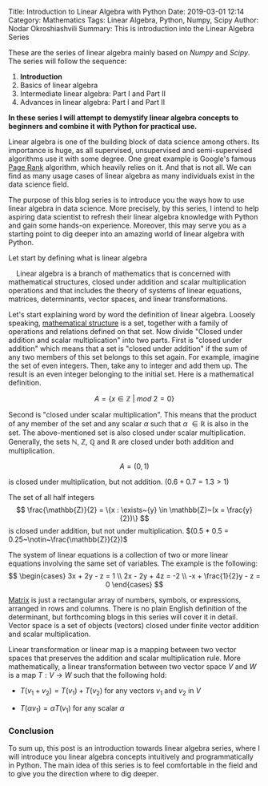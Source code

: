 Title: Introduction to Linear Algebra with Python
Date: 2019-03-01 12:14
Category: Mathematics
Tags: Linear Algebra, Python, Numpy, Scipy
Author: Nodar Okroshiashvili
Summary: This is introduction into the Linear Algebra Series



These are the series of linear algebra mainly based on *Numpy* and *Scipy*. 
The series will follow the sequence:


1. **Introduction**
2. Basics of linear algebra
3. Intermediate linear algebra: Part I and Part II
4. Advances in linear algebra: Part I and Part II


**In these series I will attempt to demystify linear algebra concepts to beginners 
and combine it with Python for practical use.**


Linear algebra is one of the building block of data science among others. Its importance is huge, 
as all supervised, unsupervised and semi-supervised algorithms use it with some degree. 
One great example is Google's famous [Page Rank](https://en.wikipedia.org/wiki/PageRank) algorithm, 
which heavily relies on it. And that is not all. We can find as many usage cases of linear 
algebra as many individuals exist in the data science field.

The purpose of this blog series is to introduce you the ways how to use linear algebra 
in data science. More precisely, by this series, I intend to help aspiring data scientist to 
refresh their linear algebra knowledge with Python and gain some hands-on experience. 
Moreover, this may serve you as a starting point to dig deeper into an amazing world of linear 
algebra with Python.


Let start by defining what is linear algebra

> <div class="alert alert-block alert-info">
&nbsp;&nbsp;&nbsp;&nbsp;Linear algebra is a branch of mathematics that is concerned 
with mathematical structures, closed under addition and scalar multiplication operations 
and that includes the theory of systems of linear equations, matrices, determinants, 
vector spaces, and linear transformations.
</div>


Let's start explaining word by word the definition of linear algebra. 
Loosely speaking, [mathematical structure](https://en.wikipedia.org/wiki/Mathematical_structure) 
is a set, together with a family of operations and relations defined on that set. 
Now divide "Closed under addition and scalar multiplication" into two parts. 
First is "closed under addition" which means that a set is "closed under addition" if the sum 
of any two members of this set belongs to this set again. For example, imagine the set of 
even integers. Then, take any to integer and add them up. The result is an even integer 
belonging to the initial set. Here is a mathematical definition.

$$
A=\{x \in \mathbb{Z}~\vert~mod~2 =0\}
$$

Second is "closed under scalar multiplication". This means that the product of any member of 
the set and any scalar $\alpha$ such that $\alpha~\in \mathbb{R}$ is also in the set. 
The above-mentioned set is also closed under scalar multiplication. 
Generally, the sets $\mathbb{N}, ~ \mathbb{Z}, ~ \mathbb{Q}$ and $\mathbb{R}$ are closed 
under both addition and multiplication.

$$
A = (0,1)
$$

is closed under multiplication, but not addition. $(0.6 + 0.7 = 1.3 > 1)$

The set of all half integers 
$$
\frac{\mathbb{Z}}{2} = 
\{x : \exists~{y} \in \mathbb{Z}~(x = \frac{y}{2})\}
$$
is closed under addition, but not under multiplication. $(0.5 * 0.5 = 0.25~\notin~\frac{\mathbb{Z}}{2})$


The system of linear equations is a collection of two or more linear equations involving 
the same set of variables. The example is the following:
$$
\begin{cases}
3x + 2y - z = 1 \\
2x - 2y + 4z = -2 \\
-x + \frac{1}{2}y - z = 0
\end{cases}
$$


[Matrix](https://en.wikipedia.org/wiki/Matrix_(mathematics)) is just a rectangular array of numbers, 
symbols, or expressions, arranged in rows and columns. There is no plain English definition of 
the determinant, but forthcoming blogs in this series will cover it in detail. 
Vector space is a set of objects (vectors) closed under finite vector addition and scalar multiplication.


Linear transformation or linear map is a mapping between two vector spaces that preserves 
the addition and scalar multiplication rule. More mathematically, a linear transformation between 
two vector space $V$ and $W$ is a map $T : V~\rightarrow~W$ such that the following hold:


* $T(v_1 + v_2) = T(v_1) + T(v_2)$  for any vectors $v_1$ and $v_2$ in $V$


* $T(\alpha v_1) = \alpha T(v_1)$  for any scalar $\alpha$



### Conclusion
To sum up,  this post is an introduction towards linear algebra series, where I will introduce you 
linear algebra concepts intuitively and programmatically in Python. 
The main idea of this series is to feel comfortable in the field and to give you the direction where to dig deeper.


